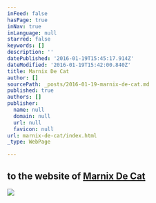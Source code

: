 ```yaml
---
inFeed: false
hasPage: true
inNav: true
inLanguage: null
starred: false
keywords: []
description: ''
datePublished: '2016-01-19T15:45:17.914Z'
dateModified: '2016-01-19T15:42:00.840Z'
title: Marnix De Cat
author: []
sourcePath: _posts/2016-01-19-marnix-de-cat.md
published: true
authors: []
publisher:
  name: null
  domain: null
  url: null
  favicon: null
url: marnix-de-cat/index.html
_type: WebPage

---
```

## to the website of [Marnix De Cat][0]
![](https://s3-us-west-2.amazonaws.com/the-grid-img/p/317a953076acdcbfefa05448370f1c75bca84af4.jpg)

[0]: www.marnixdecat.be